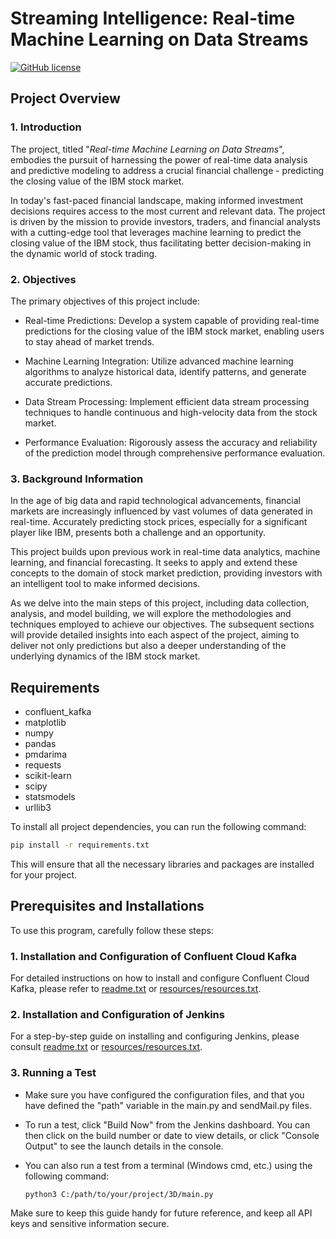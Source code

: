 # Streaming Intelligence: Real-time Machine Learning on Data Streams

[![GitHub license](https://img.shields.io/badge/license-MIT-blue.svg)](https://github.com/AGMach7/real-time_ml_on_data_streams/blob/main/LICENSE)

## Project Overview

### 1. Introduction

The project, titled "*Real-time Machine Learning on Data Streams*", embodies the pursuit of harnessing the power of real-time data analysis and predictive modeling to address a crucial financial challenge - predicting the closing value of the IBM stock market.

In today's fast-paced financial landscape, making informed investment decisions requires access to the most current and relevant data. The project is driven by the mission to provide investors, traders, and financial analysts with a cutting-edge tool that leverages machine learning to predict the closing value of the IBM stock, thus facilitating better decision-making in the dynamic world of stock trading.

### 2. Objectives

The primary objectives of this project include:

- Real-time Predictions: Develop a system capable of providing real-time predictions for the closing value of the IBM stock market, enabling users to stay ahead of market trends.

- Machine Learning Integration: Utilize advanced machine learning algorithms to analyze historical data, identify patterns, and generate accurate predictions.

- Data Stream Processing: Implement efficient data stream processing techniques to handle continuous and high-velocity data from the stock market.

- Performance Evaluation: Rigorously assess the accuracy and reliability of the prediction model through comprehensive performance evaluation.

### 3. Background Information

In the age of big data and rapid technological advancements, financial markets are increasingly influenced by vast volumes of data generated in real-time. Accurately predicting stock prices, especially for a significant player like IBM, presents both a challenge and an opportunity.

This project builds upon previous work in real-time data analytics, machine learning, and financial forecasting. It seeks to apply and extend these concepts to the domain of stock market prediction, providing investors with an intelligent tool to make informed decisions.

As we delve into the main steps of this project, including data collection, analysis, and model building, we will explore the methodologies and techniques employed to achieve our objectives. The subsequent sections will provide detailed insights into each aspect of the project, aiming to deliver not only predictions but also a deeper understanding of the underlying dynamics of the IBM stock market.

## Requirements

- confluent_kafka
- matplotlib
- numpy
- pandas
- pmdarima
- requests
- scikit-learn
- scipy
- statsmodels
- urllib3

To install all project dependencies, you can run the following command:

```bash
pip install -r requirements.txt
```

This will ensure that all the necessary libraries and packages are installed for your project.

## Prerequisites and Installations

To use this program, carefully follow these steps:

### 1. Installation and Configuration of Confluent Cloud Kafka

For detailed instructions on how to install and configure Confluent Cloud Kafka, please refer to [readme.txt](readme.txt) or [resources/resources.txt](resources/resources.txt).

### 2. Installation and Configuration of Jenkins

For a step-by-step guide on installing and configuring Jenkins, please consult [readme.txt](readme.txt) or [resources/resources.txt](resources/resources.txt).

### 3. Running a Test

- Make sure you have configured the configuration files, and that you have defined the "path" variable in the main.py and sendMail.py files.
- To run a test, click "Build Now" from the Jenkins dashboard. You can then click on the build number or date to view details, or click "Console Output" to see the launch details in the console.
- You can also run a test from a terminal (Windows cmd, etc.) using the following command:

   ```bash
   python3 C:/path/to/your/project/3D/main.py
   ```

Make sure to keep this guide handy for future reference, and keep all API keys and sensitive information secure.
